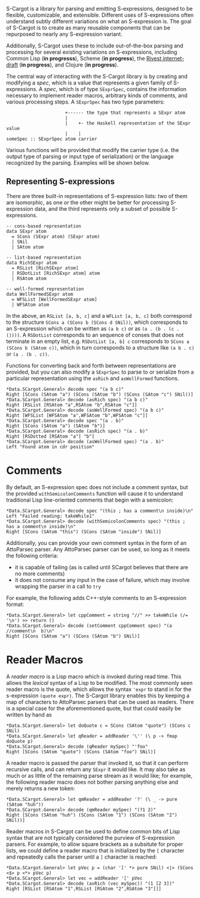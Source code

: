 S-Cargot is a library for parsing and emitting S-expressions, designed
to be flexible, customizable, and extensible. Different uses of
S-expressions often understand subtly different variations on what an
S-expression is. The goal of S-Cargot is to create as many reusable
components that can be repurposed to nearly any S-expression variant.

Additionally, S-Cargot uses these to include out-of-the-box parsing and
processing for several existing variations on S-expressions, including
Common Lisp (**in progresss**), Scheme (**in progress**), the
[Rivest internet-draft](http://people.csail.mit.edu/rivest/Sexp.txt)
(**in progress**), and Clojure (**in progress**).

The central way of interacting with the S-Cargot library is by creating
and modifying a _spec_, which is a value that represents a given
family of S-expressions. A _spec_, which is of type `SExprSpec`,
contains the information necessary to implement reader macros, arbitrary
kinds of comments, and various processing steps. A `SExprSpec` has two
type parameters:

~~~~
                      +------ the type that represents a SExpr atom
                      |
                      |    +- the Haskell representation of the SExpr value
                      |    |
someSpec :: SExprSpec atom carrier
~~~~

Various functions will be provided that modify the carrier type (i.e. the
output type of parsing or input type of serialization) or the language
recognized by the parsing. Examples will be shown below.

## Representing S-expressions

There are three built-in representations of S-expression lists: two of them
are isomorphic, as one or the other might be better for processing
S-expression data, and the third represents only a subset of possible
S-expressions.

~~~~
-- cons-based representation
data SExpr atom
  = SCons (SExpr atom) (SExpr atom)
  | SNil
  | SAtom atom

-- list-based representation
data RichSExpr atom
  = RSList [RichSExpr atom]
  | RSDotList [RichSExpr atom] atom
  | RSAtom atom

-- well-formed representation
data WellFormedSExpr atom
  = WFSList [WellFormedSExpr atom]
  | WFSAtom atom
~~~~

In the above, an `RSList [a, b, c]` and a
`WFList [a, b, c]` both correspond to the structure
`SCons a (SCons b (SCons d SNil))`, which corresponds to an
S-expression which can be written as
`(a b c)` or as `(a . (b . (c . ())))`. A `RSDotList`
corresponds to an sequence of conses that does not terminate
in an empty list, e.g. `RSDotList [a, b] c` corresponds to
`SCons a (SCons b (SAtom c))`, which in turn corresponds to
a structure like `(a b . c)` or `(a . (b . c))`.

Functions for converting back and forth between
representations are provided, but you can also modify a
`SExprSpec` to parse to or serialize from a particular
representation using the `asRich` and `asWellFormed`
functions.

~~~~
*Data.SCargot.General> decode spec "(a b c)"
Right [SCons (SAtom "a") (SCons (SAtom "b") (SCons (SAtom "c") SNil))]
*Data.SCargot.General> decode (asRich spec) "(a b c)"
Right [RSList [RSAtom "a",RSAtom "b",RSAtom "c"]]
*Data.SCargot.General> decode (asWellFormed spec) "(a b c)"
Right [WFSList [WFSAtom "a",WFSAtom "b",WFSAtom "c"]]
*Data.SCargot.General> decode spec "(a . b)"
Right [SCons (SAtom "a") (SAtom "b")]
*Data.SCargot.General> decode (asRich spec) "(a . b)"
Right [RSDotted [RSAtom "a"] "b"]
*Data.SCargot.General> decode (asWellFormed spec) "(a . b)"
Left "Found atom in cdr position"
~~~~

# Comments

By default, an S-expression spec does not include a comment syntax, but
the provided `withSemicolonComments` function will cause it to understand
traditional Lisp line-oriented comments that begin with a semicolon:

~~~~
*Data.SCargot.General> decode spec "(this ; has a comment\n inside)\n"
Left "Failed reading: takeWhile1"
*Data.SCargot.General> decode (withSemicolonComments spec) "(this ; has a comment\n inside)\n"
Right [SCons (SAtom "this") (SCons (SAtom "inside") SNil)]
~~~~

Additionally, you can provide your own comment syntax in the form of an
AttoParsec parser. Any AttoParsec parser can be used, so long as it meets
the following criteria:
- it is capable of failing (as is called until SCargot believes that there
are no more comments)
- it does not consume any input in the case of failure, which may involve
wrapping the parser in a call to `try`

For example, the following adds C++-style comments to an S-expression format:

~~~~
*Data.SCargot.General> let cppComment = string "//" >> takeWhile (/= '\n') >> return ()
*Data.SCargot.General> decode (setComment cppComment spec) "(a //comment\n  b)\n"
Right [SCons (SAtom "a") (SCons (SAtom "b") SNil)]
~~~~

# Reader Macros

A _reader macro_ is a Lisp macro which is invoked during read time. This
allows the _lexical_ syntax of a Lisp to be modified. The most commonly
seen reader macro is the quote, which allows the syntax `'expr` to stand
in for the s-expression `(quote expr)`. The S-Cargot library enables this
by keeping a map of characters to AttoParsec parsers that can be used as
readers. There is a special case for the aforementioned quote, but that
could easily be written by hand as

~~~~
*Data.SCargot.General> let doQuote c = SCons (SAtom "quote") (SCons c SNil)
*Data.SCargot.General> let qReader = addReader '\'' (\ p -> fmap doQuote p)
*Data.SCargot.General> decode (qReader mySpec) "'foo"
Right [SCons (SAtom "quote") (SCons (SAtom "foo") SNil)]
~~~~

A reader macro is passed the parser that invoked it, so that it can
perform recursive calls, and can return any `SExpr` it would like. It
may also take as much or as little of the remaining parse stream as it
would like; for example, the following reader macro does not bother
parsing anything else and merely returns a new token:

~~~~
*Data.SCargot.General> let qmReader = addReader '?' (\ _ -> pure (SAtom "huh"))
*Data.SCargot.General> decode (qmReader mySpec) "(?1 2)"
Right [SCons (SAtom "huh") (SCons (SAtom "1") (SCons (SAtom "2") SNil))]
~~~~

Reader macros in S-Cargot can be used to define common bits of Lisp
syntax that are not typically considered the purview of S-expression
parsers. For example, to allow square brackets as a subsitute for
proper lists, we could define a reader macro that is initialized by the
`[` character and repeatedly calls the parser until a `]` character
is reached:

~~~~
*Data.SCargot.General> let pVec p = (char ']' *> pure SNil) <|> (SCons <$> p <*> pVec p)
*Data.SCargot.General> let vec = addReader '[' pVec
*Data.SCargot.General> decode (asRich (vec mySpec)) "(1 [2 3])"
Right [RSList [RSAtom "1",RSList [RSAtom "2",RSAtom "3"]]]
~~~~
